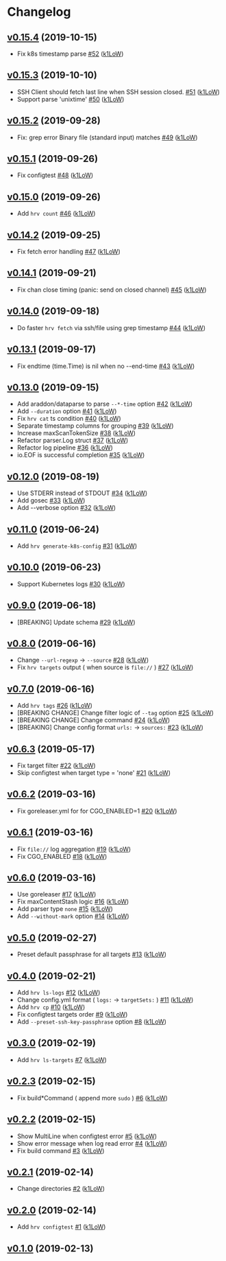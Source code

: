 # Changelog

## [v0.15.4](https://github.com/k1LoW/harvest/compare/v0.15.3...v0.15.4) (2019-10-15)

* Fix k8s timestamp parse [#52](https://github.com/k1LoW/harvest/pull/52) ([k1LoW](https://github.com/k1LoW))

## [v0.15.3](https://github.com/k1LoW/harvest/compare/v0.15.2...v0.15.3) (2019-10-10)

* SSH Client should fetch last line when SSH session closed. [#51](https://github.com/k1LoW/harvest/pull/51) ([k1LoW](https://github.com/k1LoW))
* Support parse 'unixtime' [#50](https://github.com/k1LoW/harvest/pull/50) ([k1LoW](https://github.com/k1LoW))

## [v0.15.2](https://github.com/k1LoW/harvest/compare/v0.15.1...v0.15.2) (2019-09-28)

* Fix: grep error Binary file (standard input) matches [#49](https://github.com/k1LoW/harvest/pull/49) ([k1LoW](https://github.com/k1LoW))

## [v0.15.1](https://github.com/k1LoW/harvest/compare/v0.15.0...v0.15.1) (2019-09-26)

* Fix configtest [#48](https://github.com/k1LoW/harvest/pull/48) ([k1LoW](https://github.com/k1LoW))

## [v0.15.0](https://github.com/k1LoW/harvest/compare/v0.14.2...v0.15.0) (2019-09-26)

* Add `hrv count` [#46](https://github.com/k1LoW/harvest/pull/46) ([k1LoW](https://github.com/k1LoW))

## [v0.14.2](https://github.com/k1LoW/harvest/compare/v0.14.1...v0.14.2) (2019-09-25)

* Fix fetch error handling [#47](https://github.com/k1LoW/harvest/pull/47) ([k1LoW](https://github.com/k1LoW))

## [v0.14.1](https://github.com/k1LoW/harvest/compare/v0.14.0...v0.14.1) (2019-09-21)

* Fix chan close timing (panic: send on closed channel) [#45](https://github.com/k1LoW/harvest/pull/45) ([k1LoW](https://github.com/k1LoW))

## [v0.14.0](https://github.com/k1LoW/harvest/compare/v0.13.1...v0.14.0) (2019-09-18)

* Do faster `hrv fetch` via ssh/file using grep timestamp [#44](https://github.com/k1LoW/harvest/pull/44) ([k1LoW](https://github.com/k1LoW))

## [v0.13.1](https://github.com/k1LoW/harvest/compare/v0.13.0...v0.13.1) (2019-09-17)

* Fix endtime (time.Time) is nil when no --end-time [#43](https://github.com/k1LoW/harvest/pull/43) ([k1LoW](https://github.com/k1LoW))

## [v0.13.0](https://github.com/k1LoW/harvest/compare/v0.12.0...v0.13.0) (2019-09-15)

* Add araddon/dataparse to parse `--*-time` option [#42](https://github.com/k1LoW/harvest/pull/42) ([k1LoW](https://github.com/k1LoW))
* Add `--duration` option [#41](https://github.com/k1LoW/harvest/pull/41) ([k1LoW](https://github.com/k1LoW))
* Fix `hrv cat` ts condition [#40](https://github.com/k1LoW/harvest/pull/40) ([k1LoW](https://github.com/k1LoW))
* Separate timestamp columns for grouping [#39](https://github.com/k1LoW/harvest/pull/39) ([k1LoW](https://github.com/k1LoW))
* Increase maxScanTokenSize [#38](https://github.com/k1LoW/harvest/pull/38) ([k1LoW](https://github.com/k1LoW))
* Refactor parser.Log struct [#37](https://github.com/k1LoW/harvest/pull/37) ([k1LoW](https://github.com/k1LoW))
* Refactor log pipeline [#36](https://github.com/k1LoW/harvest/pull/36) ([k1LoW](https://github.com/k1LoW))
* io.EOF is successful completion [#35](https://github.com/k1LoW/harvest/pull/35) ([k1LoW](https://github.com/k1LoW))

## [v0.12.0](https://github.com/k1LoW/harvest/compare/v0.11.0...v0.12.0) (2019-08-19)

* Use STDERR instead of STDOUT [#34](https://github.com/k1LoW/harvest/pull/34) ([k1LoW](https://github.com/k1LoW))
* Add gosec [#33](https://github.com/k1LoW/harvest/pull/33) ([k1LoW](https://github.com/k1LoW))
* Add --verbose option [#32](https://github.com/k1LoW/harvest/pull/32) ([k1LoW](https://github.com/k1LoW))

## [v0.11.0](https://github.com/k1LoW/harvest/compare/v0.10.0...v0.11.0) (2019-06-24)

* Add `hrv generate-k8s-config` [#31](https://github.com/k1LoW/harvest/pull/31) ([k1LoW](https://github.com/k1LoW))

## [v0.10.0](https://github.com/k1LoW/harvest/compare/v0.9.0...v0.10.0) (2019-06-23)

* Support Kubernetes logs [#30](https://github.com/k1LoW/harvest/pull/30) ([k1LoW](https://github.com/k1LoW))

## [v0.9.0](https://github.com/k1LoW/harvest/compare/v0.8.0...v0.9.0) (2019-06-18)

* [BREAKING] Update schema [#29](https://github.com/k1LoW/harvest/pull/29) ([k1LoW](https://github.com/k1LoW))

## [v0.8.0](https://github.com/k1LoW/harvest/compare/v0.7.0...v0.8.0) (2019-06-16)

* Change `--url-regexp` -> `--source` [#28](https://github.com/k1LoW/harvest/pull/28) ([k1LoW](https://github.com/k1LoW))
* Fix `hrv targets` output ( when source is `file://` ) [#27](https://github.com/k1LoW/harvest/pull/27) ([k1LoW](https://github.com/k1LoW))

## [v0.7.0](https://github.com/k1LoW/harvest/compare/v0.6.3...v0.7.0) (2019-06-16)

* Add `hrv tags` [#26](https://github.com/k1LoW/harvest/pull/26) ([k1LoW](https://github.com/k1LoW))
* [BREAKING CHANGE] Change filter logic of `--tag` option  [#25](https://github.com/k1LoW/harvest/pull/25) ([k1LoW](https://github.com/k1LoW))
* [BREAKING CHANGE] Change command [#24](https://github.com/k1LoW/harvest/pull/24) ([k1LoW](https://github.com/k1LoW))
* [BREAKING] Change config format `urls:` -> `sources:` [#23](https://github.com/k1LoW/harvest/pull/23) ([k1LoW](https://github.com/k1LoW))

## [v0.6.3](https://github.com/k1LoW/harvest/compare/v0.6.2...v0.6.3) (2019-05-17)

* Fix target filter [#22](https://github.com/k1LoW/harvest/pull/22) ([k1LoW](https://github.com/k1LoW))
* Skip configtest when target type = 'none' [#21](https://github.com/k1LoW/harvest/pull/21) ([k1LoW](https://github.com/k1LoW))

## [v0.6.2](https://github.com/k1LoW/harvest/compare/v0.6.1...v0.6.2) (2019-03-16)

* Fix goreleaser.yml for  for CGO_ENABLED=1 [#20](https://github.com/k1LoW/harvest/pull/20) ([k1LoW](https://github.com/k1LoW))

## [v0.6.1](https://github.com/k1LoW/harvest/compare/v0.6.0...v0.6.1) (2019-03-16)

* Fix `file://` log aggregation [#19](https://github.com/k1LoW/harvest/pull/19) ([k1LoW](https://github.com/k1LoW))
* Fix CGO_ENABLED [#18](https://github.com/k1LoW/harvest/pull/18) ([k1LoW](https://github.com/k1LoW))

## [v0.6.0](https://github.com/k1LoW/harvest/compare/v0.5.0...v0.6.0) (2019-03-16)

* Use goreleaser [#17](https://github.com/k1LoW/harvest/pull/17) ([k1LoW](https://github.com/k1LoW))
* Fix maxContentStash logic [#16](https://github.com/k1LoW/harvest/pull/16) ([k1LoW](https://github.com/k1LoW))
* Add parser type `none` [#15](https://github.com/k1LoW/harvest/pull/15) ([k1LoW](https://github.com/k1LoW))
* Add `--without-mark` option [#14](https://github.com/k1LoW/harvest/pull/14) ([k1LoW](https://github.com/k1LoW))

## [v0.5.0](https://github.com/k1LoW/harvest/compare/v0.4.0...v0.5.0) (2019-02-27)

* Preset default passphrase for all targets [#13](https://github.com/k1LoW/harvest/pull/13) ([k1LoW](https://github.com/k1LoW))

## [v0.4.0](https://github.com/k1LoW/harvest/compare/v0.3.0...v0.4.0) (2019-02-21)

* Add `hrv ls-logs` [#12](https://github.com/k1LoW/harvest/pull/12) ([k1LoW](https://github.com/k1LoW))
* Change config.yml format ( `logs:` -> `targetSets:` ) [#11](https://github.com/k1LoW/harvest/pull/11) ([k1LoW](https://github.com/k1LoW))
* Add `hrv cp` [#10](https://github.com/k1LoW/harvest/pull/10) ([k1LoW](https://github.com/k1LoW))
* Fix configtest targets order [#9](https://github.com/k1LoW/harvest/pull/9) ([k1LoW](https://github.com/k1LoW))
* Add `--preset-ssh-key-passphrase` option [#8](https://github.com/k1LoW/harvest/pull/8) ([k1LoW](https://github.com/k1LoW))

## [v0.3.0](https://github.com/k1LoW/harvest/compare/v0.2.3...v0.3.0) (2019-02-19)

* Add `hrv ls-targets` [#7](https://github.com/k1LoW/harvest/pull/7) ([k1LoW](https://github.com/k1LoW))

## [v0.2.3](https://github.com/k1LoW/harvest/compare/v0.2.2...v0.2.3) (2019-02-15)

* Fix build*Command ( append more `sudo` ) [#6](https://github.com/k1LoW/harvest/pull/6) ([k1LoW](https://github.com/k1LoW))

## [v0.2.2](https://github.com/k1LoW/harvest/compare/v0.2.1...v0.2.2) (2019-02-15)

* Show MultiLine when configtest error [#5](https://github.com/k1LoW/harvest/pull/5) ([k1LoW](https://github.com/k1LoW))
* Show error message when log read error [#4](https://github.com/k1LoW/harvest/pull/4) ([k1LoW](https://github.com/k1LoW))
* Fix build command [#3](https://github.com/k1LoW/harvest/pull/3) ([k1LoW](https://github.com/k1LoW))

## [v0.2.1](https://github.com/k1LoW/harvest/compare/v0.2.0...v0.2.1) (2019-02-14)

* Change directories [#2](https://github.com/k1LoW/harvest/pull/2) ([k1LoW](https://github.com/k1LoW))

## [v0.2.0](https://github.com/k1LoW/harvest/compare/51449d0b6a46...v0.2.0) (2019-02-14)

* Add `hrv configtest` [#1](https://github.com/k1LoW/harvest/pull/1) ([k1LoW](https://github.com/k1LoW))

## [v0.1.0](https://github.com/k1LoW/harvest/compare/51449d0b6a46...v0.1.0) (2019-02-13)
